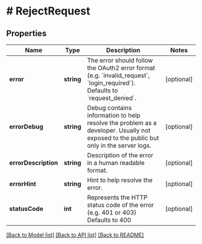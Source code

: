 # # RejectRequest

## Properties

Name | Type | Description | Notes
------------ | ------------- | ------------- | -------------
**error** | **string** | The error should follow the OAuth2 error format (e.g. &#x60;invalid_request&#x60;, &#x60;login_required&#x60;).  Defaults to &#x60;request_denied&#x60;. | [optional] 
**errorDebug** | **string** | Debug contains information to help resolve the problem as a developer. Usually not exposed to the public but only in the server logs. | [optional] 
**errorDescription** | **string** | Description of the error in a human readable format. | [optional] 
**errorHint** | **string** | Hint to help resolve the error. | [optional] 
**statusCode** | **int** | Represents the HTTP status code of the error (e.g. 401 or 403)  Defaults to 400 | [optional] 

[[Back to Model list]](../../README.md#documentation-for-models) [[Back to API list]](../../README.md#documentation-for-api-endpoints) [[Back to README]](../../README.md)


